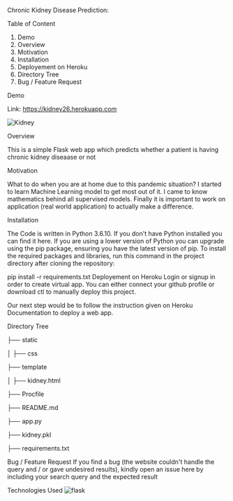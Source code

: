 Chronic Kidney Disease Prediction:

Table of Content
1. Demo
2. Overview
3. Motivation
4. Installation
5. Deployement on Heroku
6. Directory Tree
7. Bug / Feature Request

Demo

Link: https://kidney26.herokuapp.com 

![Kidney](https://user-images.githubusercontent.com/36689965/117563128-78651800-b0c1-11eb-8179-44334502cc8c.JPG)


Overview

This is a simple Flask web app which predicts whether a patient is having chronic kidney diseaase or not 

Motivation

What to do when you are at home due to this pandemic situation? I started to learn Machine Learning model to get most out of it. I came to know mathematics behind all supervised models. Finally it is important to work on application (real world application) to actually make a difference.

Installation

The Code is written in Python 3.6.10. If you don't have Python installed you can find it here. If you are using a lower version of Python you can upgrade using the pip package, ensuring you have the latest version of pip. To install the required packages and libraries, run this command in the project directory after cloning the repository:

pip install -r requirements.txt
Deployement on Heroku
Login or signup in order to create virtual app. You can either connect your github profile or download ctl to manually deploy this project.



Our next step would be to follow the instruction given on Heroku Documentation to deploy a web app.


Directory Tree

├── static 

 │   ├── css
 
├── template

 │   ├── kidney.html
 
├── Procfile

├── README.md

├── app.py 

├── kidney.pkl

├── requirements.txt
 

Bug / Feature Request
If you find a bug (the website couldn't handle the query and / or gave undesired results), kindly open an issue here by including your search query and the expected result 

Technologies Used
![flask](https://user-images.githubusercontent.com/36689965/117563372-0ab9eb80-b0c3-11eb-9a6d-52962fd46e07.png) 
